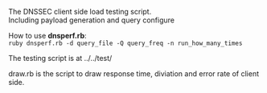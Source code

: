 The DNSSEC client side load testing script.  
Including payload generation and query configure

How to use **dnsperf.rb**:  
`ruby dnsperf.rb -d query_file -Q query_freq -n run_how_many_times`

The testing script is at ../../test/  

draw.rb is the script to draw response time, diviation and error rate of client side.
